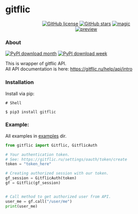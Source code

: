 # gitflic

<p align="center">
    <a href="https://github.com/SantaSpeen/gitflic/blob/master/LICENSE"><img alt="GitHub license" src="https://img.shields.io/github/license/SantaSpeen/gitflic?style=for-the-badge"></a>    
    <a href="https://github.com/SantaSpeen/gitflic/stargazers"><img alt="GitHub stars" src="https://img.shields.io/github/stars/SantaSpeen/gitflic?style=for-the-badge"></a>    
    <a href="https://github.com/SantaSpeen"><img src="https://img.santaspeen.ru/github/magic.svg" alt="magic"></a>
    <br/>
    <a href="examples/reg_call.py">
        <img src="https://img.santaspeen.ru/github/gitflic/preview.png" alt="preview">
    </a>
    <br/>
</p>

### About 

[![PyPI download month](https://img.shields.io/pypi/dm/gitflic.svg)](https://pypi.python.org/pypi/gitflic/)
[![PyPI download week](https://img.shields.io/pypi/dd/gitflic.svg)](https://pypi.python.org/pypi/gitflic/)

This is wrapper of gitflic API.\
All API documentation is here: https://gitflic.ru/help/api/intro

### Installation

Install via pip:

```shell
# Shell

$ pip3 install gitflic
```

### Example:

All examples in [examples](./examples) dir.

```python
from gitflic import Gitflic, GitflicAuth

# Your authentication token.
# See: https://gitflic.ru/settings/oauth/token/create
token = "token_here"  

# Creating authorized session with our token.
gf_session = GitflicAuth(token)
gf = Gitflic(gf_session)


# Call method to get authorized user from API.
user_me = gf.call("/user/me")
print(user_me)
```